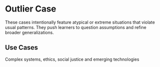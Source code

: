 # Outlier Case

These cases intentionally feature atypical or extreme situations that violate usual patterns. They push learners to question assumptions and refine broader generalizations.

## Use Cases
Complex systems, ethics, social justice and emerging technologies
